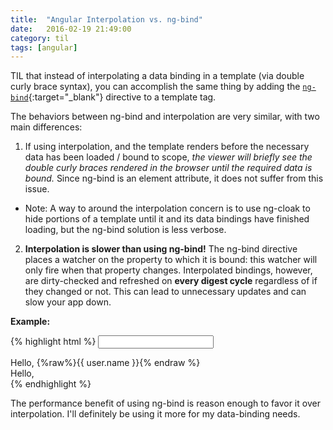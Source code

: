 ```yaml
---
title:  "Angular Interpolation vs. ng-bind"
date:   2016-02-19 21:49:00
category: til
tags: [angular]
---
```


TIL that instead of interpolating a data binding in a template (via double curly brace syntax), you can accomplish the same thing by adding the [`ng-bind`][ng-bind]{:target="_blank"} directive to a template tag.

The behaviors between ng-bind and interpolation are very similar, with two main differences:

1) If using interpolation, and the template renders before the necessary data has been loaded / bound to scope, *the viewer will briefly see the double curly braces rendered in the browser until the required data is bound.* Since ng-bind is an element attribute, it does not suffer from this issue.

  - Note: A way to around the interpolation concern is to use ng-cloak to hide portions of a template until it and its data bindings have finished loading, but the ng-bind solution is less verbose.

2) __Interpolation is slower than using ng-bind!__ The ng-bind directive places a watcher on the property to which it is bound: this watcher will only fire when that property changes. Interpolated bindings, however, are dirty-checked and refreshed on **every digest cycle** regardless of if they changed or not. This can lead to unnecessary updates and can slow your app down.


__Example:__

{% highlight html %}
<input ng-model="user.name"></input>
<!-- using interpolation -->
<div>
	Hello, {%raw%}{{ user.name }}{% endraw %}
</div>
<!-- using ng-bind -->
<div>
	Hello, <span ng-bind="user.name"></span>
</div>
{% endhighlight %}

The performance benefit of using ng-bind is reason enough to favor it over interpolation. I'll definitely be using it more for my data-binding needs.

[ng-bind]: https://docs.angularjs.org/api/ng/directive/ngBind
